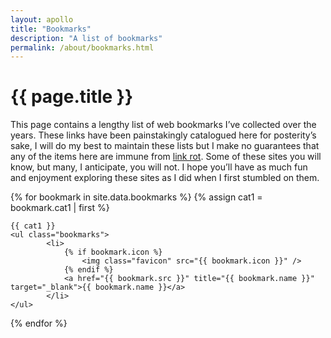 ```yaml
---
layout: apollo
title: "Bookmarks"
description: "A list of bookmarks"
permalink: /about/bookmarks.html
---
```


<h1>{{ page.title }}</h1>
<div class="content">
	<p>This page contains a lengthy list of web bookmarks I’ve collected over the years. These links have been painstakingly catalogued here for posterity’s sake, I will do my best to maintain these lists but I make no guarantees that any of the items here are immune from <a href="https://en.wikipedia.org/wiki/Link_rot" title="link rot" target="_blank">link rot</a>. Some of these sites you will know, but many, I anticipate, you will not. I hope you’ll have as much fun and enjoyment exploring these sites as I did when I first stumbled on them.</p>

<div class="post">
	
{% for bookmark in site.data.bookmarks %}
	{% assign cat1 = bookmark.cat1 | first %}
	
	{{ cat1 }}
	<ul class="bookmarks">
			<li>
				{% if bookmark.icon %}
					<img class="favicon" src="{{ bookmark.icon }}" />
				{% endif %} 
				<a href="{{ bookmark.src }}" title="{{ bookmark.name }}" target="_blank">{{ bookmark.name }}</a>
			</li>
	</ul>
{% endfor %}
</div>
